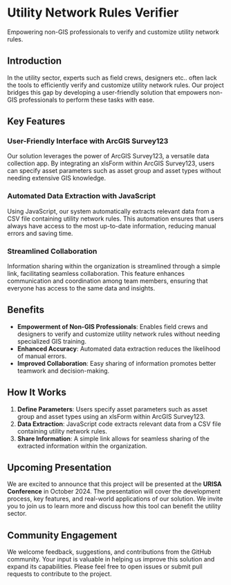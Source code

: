 # Utility Network Rules Verifier

Empowering non-GIS professionals to verify and customize utility network rules.

## Introduction

In the utility sector, experts such as field crews, designers etc.. often lack the tools to efficiently verify and customize utility network rules. Our project bridges this gap by developing a user-friendly solution that empowers non-GIS professionals to perform these tasks with ease.

## Key Features

### User-Friendly Interface with ArcGIS Survey123

Our solution leverages the power of ArcGIS Survey123, a versatile data collection app. By integrating an xlsForm within ArcGIS Survey123, users can specify asset parameters such as asset group and asset types without needing extensive GIS knowledge.

### Automated Data Extraction with JavaScript

Using JavaScript, our system automatically extracts relevant data from a CSV file containing utility network rules. This automation ensures that users always have access to the most up-to-date information, reducing manual errors and saving time.

### Streamlined Collaboration

Information sharing within the organization is streamlined through a simple link, facilitating seamless collaboration. This feature enhances communication and coordination among team members, ensuring that everyone has access to the same data and insights.

## Benefits

- **Empowerment of Non-GIS Professionals**: Enables field crews and designers to verify and customize utility network rules without needing specialized GIS training.
- **Enhanced Accuracy**: Automated data extraction reduces the likelihood of manual errors.
- **Improved Collaboration**: Easy sharing of information promotes better teamwork and decision-making.

## How It Works

1. **Define Parameters**: Users specify asset parameters such as asset group and asset types using an xlsForm within ArcGIS Survey123.
2. **Data Extraction**: JavaScript code extracts relevant data from a CSV file containing utility network rules.
3. **Share Information**: A simple link allows for seamless sharing of the extracted information within the organization.

## Upcoming Presentation

We are excited to announce that this project will be presented at the **URISA Conference** in October 2024. The presentation will cover the development process, key features, and real-world applications of our solution. We invite you to join us to learn more and discuss how this tool can benefit the utility sector.

## Community Engagement

We welcome feedback, suggestions, and contributions from the GitHub community. Your input is valuable in helping us improve this solution and expand its capabilities. Please feel free to open issues or submit pull requests to contribute to the project.
